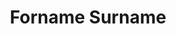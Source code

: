 ---
title: "Forname Surname"
excerpt: "PhD Student"
header:
  image: profile.png
  teaser: profile.png
---